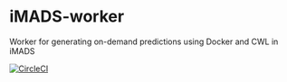 # iMADS-worker
Worker for generating on-demand predictions using Docker and CWL in iMADS

[![CircleCI](https://circleci.com/gh/Duke-GCB/iMADS-worker.svg?style=svg)](https://circleci.com/gh/Duke-GCB/iMADS-worker)
